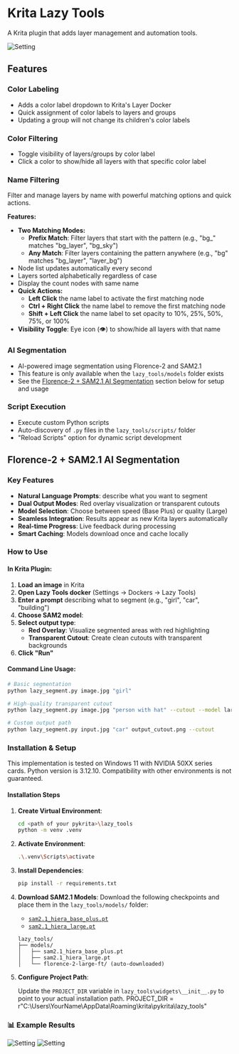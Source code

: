 # Krita Lazy Tools

A Krita plugin that adds layer management and automation tools.

![Setting](./lazy_tools/images/1.png)

## Features
### Color Labeling
- Adds a color label dropdown to Krita's Layer Docker
- Quick assignment of color labels to layers and groups
- Updating a group will not change its children's color labels

### Color Filtering
- Toggle visibility of layers/groups by color label
- Click a color to show/hide all layers with that specific color label

### Name Filtering
Filter and manage layers by name with powerful matching options and quick actions.

**Features:**
- **Two Matching Modes:**
  - **Prefix Match**: Filter layers that start with the pattern (e.g., "bg_" matches "bg_layer", "bg_sky")
  - **Any Match**: Filter layers containing the pattern anywhere (e.g., "bg" matches "bg_layer", "layer_bg")
- Node list updates automatically every second
- Layers sorted alphabetically regardless of case
- Display the count nodes with same name
- **Quick Actions:**
  - **Left  Click** the name label to activate the first matching node
  - **Ctrl + Right Click** the name label to remove the first matching node
  - **Shift + Left Click** the name label to set opacity to 10%, 25%, 50%, 75%, or 100%
- **Visibility Toggle**: Eye icon (👁) to show/hide all layers with that name

### AI Segmentation
- AI-powered image segmentation using Florence-2 and SAM2.1
- This feature is only available when the `lazy_tools/models` folder exists
- See the [Florence-2 + SAM2.1 AI Segmentation](#florence-2--sam21-ai-segmentation) section below for setup and usage

### Script Execution
- Execute custom Python scripts
- Auto-discovery of `.py` files in the `lazy_tools/scripts/` folder
- "Reload Scripts" option for dynamic script development

## Florence-2 + SAM2.1 AI Segmentation

### Key Features

- **Natural Language Prompts**: describe what you want to segment
- **Dual Output Modes**: Red overlay visualization or transparent cutouts
- **Model Selection**: Choose between speed (Base Plus) or quality (Large)
- **Seamless Integration**: Results appear as new Krita layers automatically
- **Real-time Progress**: Live feedback during processing
- **Smart Caching**: Models download once and cache locally

### How to Use

#### In Krita Plugin:
1. **Load an image** in Krita
2. **Open Lazy Tools docker** (Settings → Dockers → Lazy Tools)
3. **Enter a prompt** describing what to segment (e.g., "girl", "car", "building")
4. **Choose SAM2 model**:
5. **Select output type**:
   - **Red Overlay**: Visualize segmented areas with red highlighting
   - **Transparent Cutout**: Create clean cutouts with transparent backgrounds
6. **Click "Run"**

#### Command Line Usage:
```bash
# Basic segmentation
python lazy_segment.py image.jpg "girl"

# High-quality transparent cutout
python lazy_segment.py image.jpg "person with hat" --cutout --model large

# Custom output path
python lazy_segment.py input.jpg "car" output_cutout.png --cutout
```

### Installation & Setup

This implementation is tested on Windows 11 with NVIDIA 50XX series cards.
Python version is 3.12.10.
Compatibility with other environments is not guaranteed.

#### Installation Steps

1. **Create Virtual Environment**:
   ```bash
   cd <path of your pykrita>\lazy_tools
   python -m venv .venv
   ```

2. **Activate Environment**:
   ```bash
   .\.venv\Scripts\activate
   ```

3. **Install Dependencies**:
   ```bash
   pip install -r requirements.txt
   ```

4. **Download SAM2.1 Models**:
   Download the following checkpoints and place them in the `lazy_tools/models/` folder:
   - [`sam2.1_hiera_base_plus.pt`](https://huggingface.co/facebook/sam2.1-hiera-base-plus/tree/main)
   - [`sam2.1_hiera_large.pt`](https://huggingface.co/facebook/sam2.1-hiera-large/tree/main) 

   ```
   lazy_tools/
   ├── models/
   │   ├── sam2.1_hiera_base_plus.pt
   │   ├── sam2.1_hiera_large.pt
   │   └── florence-2-large-ft/ (auto-downloaded)
   ```

5. **Configure Project Path**:
   
   Update the `PROJECT_DIR` variable in `lazy_tools\widgets\__init__.py` to point to your actual installation path.
   PROJECT_DIR = r"C:\Users\YourName\AppData\Roaming\krita\pykrita\lazy_tools"


### 📊 Example Results

![Setting](./lazy_tools/images/seg_example1.png)
![Setting](./lazy_tools/images/seg_example2.png)
